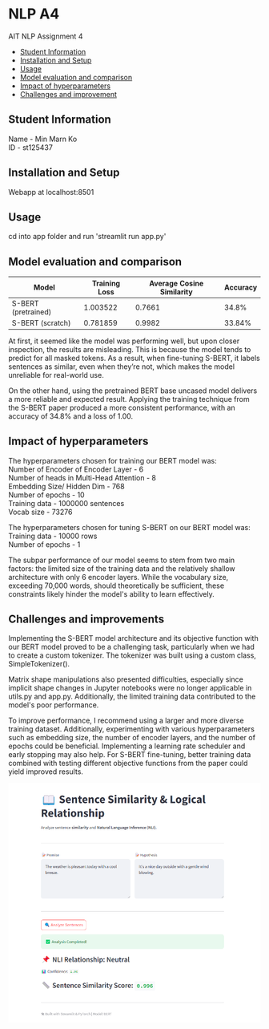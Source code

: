 # NLP A4
 AIT NLP Assignment 4

- [Student Information](#student-information)
- [Installation and Setup](#installation-and-setup)
- [Usage](#usage)
- [Model evaluation and comparison](#model-evaluation-and-comparison)
- [Impact of hyperparameters](#impact-of-hyperparameters)
- [Challenges and improvement](#challenges-and-improvements)


## Student Information
Name - Min Marn Ko  
ID - st125437

## Installation and Setup
Webapp at localhost:8501

## Usage
cd into app folder and run 'streamlit run app.py'  

## Model evaluation and comparison
| Model       | Training Loss | Average Cosine Similarity | Accuracy |
|------------------|---------------|--------------|--------------|
|S-BERT (pretrained)|        1.003522         |       0.7661      | 34.8%         |
| S-BERT (scratch) |         0.781859          |      0.9982       | 33.84%        |

At first, it seemed like the model was performing well, but upon closer inspection, the results are misleading. This is because the model tends to predict <PAD> for all masked tokens. As a result, when fine-tuning S-BERT, it labels sentences as similar, even when they’re not, which makes the model unreliable for real-world use.

On the other hand, using the pretrained BERT base uncased model delivers a more reliable and expected result. Applying the training technique from the S-BERT paper produced a more consistent performance, with an accuracy of 34.8% and a loss of 1.00.

## Impact of hyperparameters
The hyperparameters chosen for training our BERT model was:  
Number of Encoder of Encoder Layer - 6  
Number of heads in Multi-Head Attention - 8  
Embedding Size/ Hidden Dim - 768  
Number of epochs - 10  
Training data - 1000000 sentences  
Vocab size - 73276  

The hyperparameters chosen for tuning S-BERT on our BERT model was:
Training data - 10000 rows  
Number of epochs - 1  

The subpar performance of our model seems to stem from two main factors: the limited size of the training data and the relatively shallow architecture with only 6 encoder layers. While the vocabulary size, exceeding 70,000 words, should theoretically be sufficient, these constraints likely hinder the model's ability to learn effectively.

## Challenges and improvements
Implementing the S-BERT model architecture and its objective function with our BERT model proved to be a challenging task, particularly when we had to create a custom tokenizer. The tokenizer was built using a custom class, SimpleTokenizer(). 

Matrix shape manipulations also presented difficulties, especially since implicit shape changes in Jupyter notebooks were no longer applicable in utils.py and app.py. Additionally, the limited training data contributed to the model's poor performance.

To improve performance, I recommend using a larger and more diverse training dataset. Additionally, experimenting with various hyperparameters such as embedding size, the number of encoder layers, and the number of epochs could be beneficial. Implementing a learning rate scheduler and early stopping may also help. For S-BERT fine-tuning, better training data combined with testing different objective functions from the paper could yield improved results.

![Analysis Image](analyze.png)
